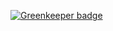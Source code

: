 
[![Greenkeeper badge](https://badges.greenkeeper.io/Tellios/SkanetrafikenMonitor.svg)](https://greenkeeper.io/)
